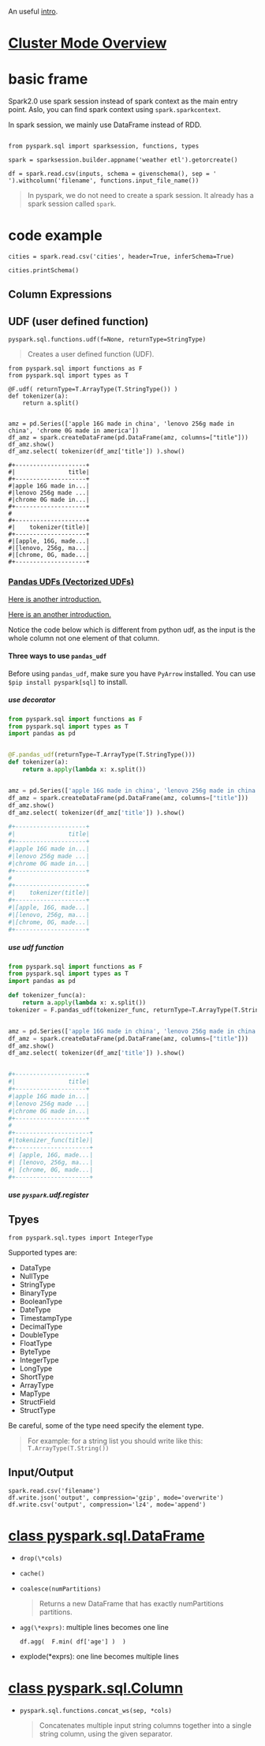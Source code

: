 An useful [intro](https://blog.csdn.net/github_38414650/article/details/80910677).

# [Cluster Mode Overview](https://spark.apache.org/docs/latest/cluster-overview.html#cluster-manager-types)

# basic frame

Spark2.0 use spark session instead of spark context as the main entry point.
Aslo, you can find spark context using `spark.sparkcontext`.

In spark session, we mainly use DataFrame instead of RDD.

```

from pyspark.sql import sparksession, functions, types

spark = sparksession.builder.appname('weather etl').getorcreate()

df = spark.read.csv(inputs, schema = givenschema(), sep = ' ').withcolumn('filename', functions.input_file_name())

```

> In pyspark, we do not need to create a spark session. It already has a spark
> session called `spark`.

# code example
```
cities = spark.read.csv('cities', header=True, inferSchema=True)

cities.printSchema()

```

## Column Expressions

## UDF (user defined function)

`pyspark.sql.functions.udf(f=None, returnType=StringType)`

> Creates a user defined function (UDF).

```
from pyspark.sql import functions as F
from pyspark.sql import types as T

@F.udf( returnType=T.ArrayType(T.StringType()) )
def tokenizer(a):
    return a.split()


amz = pd.Series(['apple 16G made in china', 'lenovo 256g made in china', 'chrome 0G made in america'])
df_amz = spark.createDataFrame(pd.DataFrame(amz, columns=["title"]))
df_amz.show()
df_amz.select( tokenizer(df_amz['title']) ).show()

#+--------------------+
#|               title|
#+--------------------+
#|apple 16G made in...|
#|lenovo 256g made ...|
#|chrome 0G made in...|
#+--------------------+
#
#+--------------------+
#|    tokenizer(title)|
#+--------------------+
#|[apple, 16G, made...|
#|[lenovo, 256g, ma...|
#|[chrome, 0G, made...|
#+--------------------+
```

### [Pandas UDFs (Vectorized UDFs)](https://spark.apache.org/docs/latest/sql-pyspark-pandas-with-arrow.html)

[Here is another introduction.](https://www.jianshu.com/p/87d70918e16e)

[Here is an another introduction.](https://blog.csdn.net/lsshlsw/article/details/79932643)

Notice the code below which is different from python udf, as the input is
the whole column not one element of that column.


#### Three ways to use `pandas_udf`

Before using `pandas_udf`, make sure you have `PyArrow` installed.
You can use `$pip install pyspark[sql]` to install.

##### use decorator
```python
from pyspark.sql import functions as F
from pyspark.sql import types as T
import pandas as pd


@F.pandas_udf(returnType=T.ArrayType(T.StringType()))
def tokenizer(a):
    return a.apply(lambda x: x.split())


amz = pd.Series(['apple 16G made in china', 'lenovo 256g made in china', 'chrome 0G made in america'])
df_amz = spark.createDataFrame(pd.DataFrame(amz, columns=["title"]))
df_amz.show()
df_amz.select( tokenizer(df_amz['title']) ).show()

#+--------------------+
#|               title|
#+--------------------+
#|apple 16G made in...|
#|lenovo 256g made ...|
#|chrome 0G made in...|
#+--------------------+
#
#+--------------------+
#|    tokenizer(title)|
#+--------------------+
#|[apple, 16G, made...|
#|[lenovo, 256g, ma...|
#|[chrome, 0G, made...|
#+--------------------+
```
##### use udf function 
```python
from pyspark.sql import functions as F
from pyspark.sql import types as T
import pandas as pd

def tokenizer_func(a):
    return a.apply(lambda x: x.split())
tokenizer = F.pandas_udf(tokenizer_func, returnType=T.ArrayType(T.StringType()) )


amz = pd.Series(['apple 16G made in china', 'lenovo 256g made in china', 'chrome 0G made in america'])
df_amz = spark.createDataFrame(pd.DataFrame(amz, columns=["title"]))
df_amz.show()
df_amz.select( tokenizer(df_amz['title']) ).show()


#+--------------------+
#|               title|
#+--------------------+
#|apple 16G made in...|
#|lenovo 256g made ...|
#|chrome 0G made in...|
#+--------------------+
#
#+---------------------+
#|tokenizer_func(title)|
#+---------------------+
#| [apple, 16G, made...|
#| [lenovo, 256g, ma...|
#| [chrome, 0G, made...|
#+---------------------+
```
##### use `pyspark`.udf.register


## Tpyes

```
from pyspark.sql.types import IntegerType
```
Supported types are: 
* DataType
* NullType
* StringType
* BinaryType
* BooleanType
* DateType
* TimestampType
* DecimalType
* DoubleType
* FloatType
* ByteType
* IntegerType
* LongType
* ShortType
* ArrayType
* MapType
* StructField
* StructType

Be careful, some of the type need specify the element type.
> For example: for a string list you should write like this: `T.ArrayType(T.String())`

## Input/Output

```
spark.read.csv('filename')
df.write.json('output', compression='gzip', mode='overwrite')
df.write.csv('output', compression='lz4', mode='append')
```

# [class pyspark.sql.DataFrame](https://spark.apache.org/docs/latest/api/python/pyspark.sql.html?#pyspark.sql.DataFrame)

+ `drop(\*cols)`

+ `cache()`

+ `coalesce(numPartitions)`
  > Returns a new DataFrame that has exactly numPartitions partitions.

+ `agg(\*exprs)`: multiple lines becomes one line
  ```
  df.agg(  F.min( df['age'] )  )
  ```

+ explode(\*exprs): one line becomes multiple lines

# [class pyspark.sql.Column](https://spark.apache.org/docs/latest/api/python/pyspark.sql.html?#pyspark.sql.Column)

+ `pyspark.sql.functions.concat_ws(sep, *cols)`

   > Concatenates multiple input string columns together into a single string column, using the given separator.



